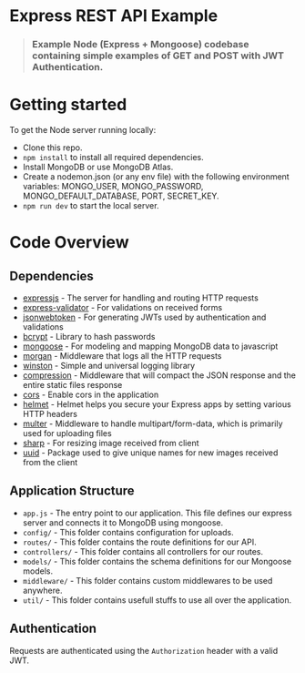 # Express REST API Example

> ### Example Node (Express + Mongoose) codebase containing simple examples of GET and POST with JWT Authentication.

# Getting started

To get the Node server running locally:

- Clone this repo.
- `npm install` to install all required dependencies.
- Install MongoDB or use MongoDB Atlas.
- Create a nodemon.json (or any env file) with the following environment variables: MONGO_USER, MONGO_PASSWORD, MONGO_DEFAULT_DATABASE, PORT, SECRET_KEY.
- `npm run dev` to start the local server.

# Code Overview

## Dependencies

- [expressjs](https://github.com/expressjs/express) - The server for handling and routing HTTP requests
- [express-validator](https://github.com/express-validator/express-validator) - For validations on received forms
- [jsonwebtoken](https://github.com/auth0/node-jsonwebtoken) - For generating JWTs used by authentication and validations
- [bcrypt](https://github.com/kelektiv/node.bcrypt.js) - Library to hash passwords
- [mongoose](https://github.com/Automattic/mongoose) - For modeling and mapping MongoDB data to javascript
- [morgan](https://github.com/expressjs/morgan) - Middleware that logs all the HTTP requests
- [winston](https://github.com/winstonjs/winston) - Simple and universal logging library
- [compression](https://github.com/expressjs/compression) - Middleware that will compact the JSON response and the entire static files response
- [cors](https://github.com/expressjs/cors) - Enable cors in the application
- [helmet](https://github.com/helmetjs/helmet) - Helmet helps you secure your Express apps by setting various HTTP headers
- [multer](https://github.com/expressjs/multer) - Middleware to handle multipart/form-data, which is primarily used for uploading files
- [sharp](https://github.com/lovell/sharp) - For resizing image received from client
- [uuid](https://github.com/kelektiv/node-uuid) - Package used to give unique names for new images received from the client

## Application Structure

- `app.js` - The entry point to our application. This file defines our express server and connects it to MongoDB using mongoose.
- `config/` - This folder contains configuration for uploads.
- `routes/` - This folder contains the route definitions for our API.
- `controllers/` - This folder contains all controllers for our routes.
- `models/` - This folder contains the schema definitions for our Mongoose models.
- `middleware/` - This folder contains custom middlewares to be used anywhere.
- `util/` - This folder contains usefull stuffs to use all over the application.

## Authentication

Requests are authenticated using the `Authorization` header with a valid JWT.